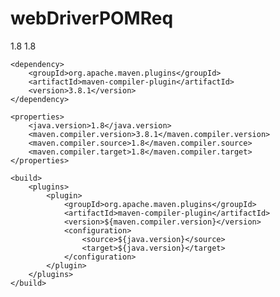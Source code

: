 # webDriverPOMReq

<properties>
        <maven.compiler.source>1.8</maven.compiler.source>
        <maven.compiler.target>1.8</maven.compiler.target>
    </properties>

    <dependency>
        <groupId>org.apache.maven.plugins</groupId>
        <artifactId>maven-compiler-plugin</artifactId>
        <version>3.8.1</version>
    </dependency>

    <properties>
        <java.version>1.8</java.version>
        <maven.compiler.version>3.8.1</maven.compiler.version>
        <maven.compiler.source>1.8</maven.compiler.source>
        <maven.compiler.target>1.8</maven.compiler.target>
    </properties>

    <build>
        <plugins>
            <plugin>
                <groupId>org.apache.maven.plugins</groupId>
                <artifactId>maven-compiler-plugin</artifactId>
                <version>${maven.compiler.version}</version>
                <configuration>
                    <source>${java.version}</source>
                    <target>${java.version}</target>
                </configuration>
            </plugin>
        </plugins>
    </build>
